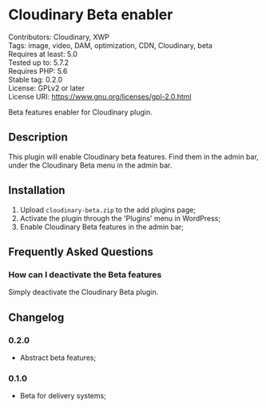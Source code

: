 # Cloudinary Beta enabler

Contributors: Cloudinary, XWP  
Tags: image, video, DAM, optimization, CDN, Cloudinary, beta  
Requires at least: 5.0  
Tested up to: 5.7.2  
Requires PHP: 5.6  
Stable tag: 0.2.0  
License: GPLv2 or later  
License URI: https://www.gnu.org/licenses/gpl-2.0.html  

Beta features enabler for Cloudinary plugin.

## Description

This plugin will enable Cloudinary beta features. Find them in the admin bar, under the Cloudinary Beta menu in the
admin bar.

## Installation

1. Upload `cloudinary-beta.zip` to the add plugins page;
1. Activate the plugin through the 'Plugins' menu in WordPress;
1. Enable Cloudinary Beta features in the admin bar;

## Frequently Asked Questions

### How can I deactivate the Beta features

Simply deactivate the Cloudinary Beta plugin.

## Changelog

### 0.2.0
* Abstract beta features;

### 0.1.0
* Beta for delivery systems;
